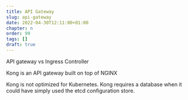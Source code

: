```yaml
---
title: API Gateway
slug: api-gateway
date: 2022-04-30T12:11:00+01:00
chapter: n
order: 99
tags: []
draft: true
---
```


API gateway vs Ingress Controller

Kong is an API gateway built on top of NGINX

Kong is not optimized for Kubernetes. Kong requires a database when it could have simply used the etcd configuration store.

